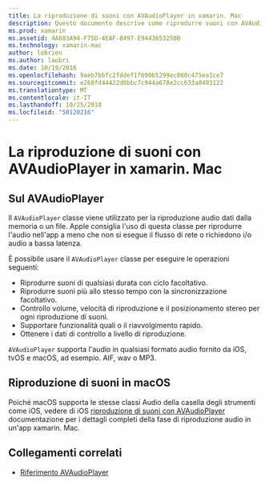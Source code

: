 ```yaml
---
title: La riproduzione di suoni con AVAudioPlayer in xamarin. Mac
description: Questo documento descrive come riprodurre suoni con AVAudioPlayer in un'app xamarin. Mac. Vengono illustrati AVAudioPlayer a un livello elevato e collegamenti ad altra documentazione che esamina il più completo.
ms.prod: xamarin
ms.assetid: 4A683A94-F75D-4EAF-8497-E9443653250B
ms.technology: xamarin-mac
author: lobrien
ms.author: laobri
ms.date: 10/19/2016
ms.openlocfilehash: 9aeb7bbfc2fddef1f690b5299ec060c475ea1ce7
ms.sourcegitcommit: e268fd44422d0bbc7c944a678e2cc633a0493122
ms.translationtype: MT
ms.contentlocale: it-IT
ms.lasthandoff: 10/25/2018
ms.locfileid: "50120216"
---
```

# <a name="playing-sound-with-avaudioplayer-in-xamarinmac"></a>La riproduzione di suoni con AVAudioPlayer in xamarin. Mac

## <a name="about-the-avaudioplayer"></a>Sul AVAudioPlayer

Il `AVAudioPlayer` classe viene utilizzato per la riproduzione audio dati dalla memoria o un file. Apple consiglia l'uso di questa classe per riprodurre l'audio nell'app a meno che non si esegue il flusso di rete o richiedono i/o audio a bassa latenza.

È possibile usare il `AVAudioPlayer` classe per eseguire le operazioni seguenti:

- Riprodurre suoni di qualsiasi durata con ciclo facoltativo.
- Riprodurre suoni più allo stesso tempo con la sincronizzazione facoltativo.
- Controllo volume, velocità di riproduzione e il posizionamento stereo per ogni riproduzione di suoni.
- Supportare funzionalità quali o il riavvolgimento rapido.
- Ottenere i dati di controllo a livello di riproduzione.

`AVAudioPlayer` supporta l'audio in qualsiasi formato audio fornito da iOS, tvOS e macOS, ad esempio. AIF, wav o MP3.

## <a name="playing-sounds-in-macos"></a>Riproduzione di suoni in macOS

Poiché macOS supporta le stesse classi Audio della casella degli strumenti come iOS, vedere di iOS [riproduzione di suoni con AVAudioPlayer](https://github.com/xamarin/recipes/tree/master/Recipes/ios/media/sound/avaudioplayer) documentazione per i dettagli completi della fase di riproduzione audio in un'app xamarin. Mac.

## <a name="related-links"></a>Collegamenti correlati

- [Riferimento AVAudioPlayer](https://developer.apple.com/documentation/avfoundation/avaudioplayer)
